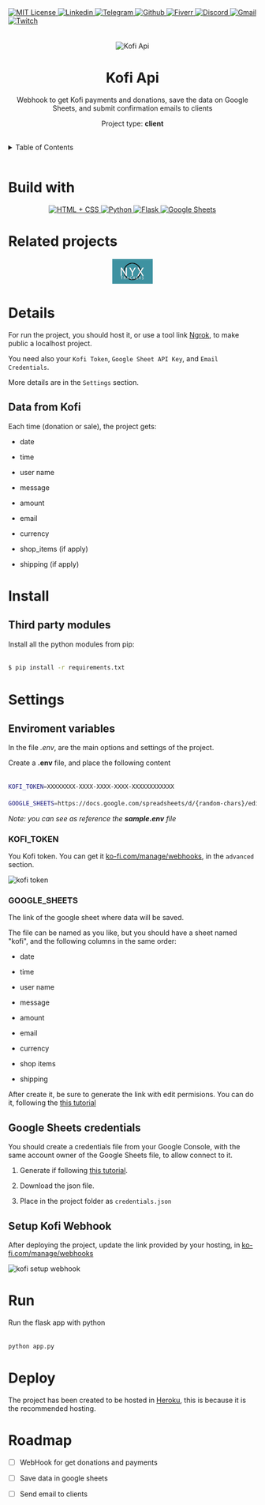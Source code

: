 <div><a href='https://github.com/tree/master/blob/master/LICENSE' target='_blank'>
                <img src='https://img.shields.io/github/license/tree/master.svg?style=for-the-badge' alt='MIT License' height='30px'/>
            </a><a href='https://www.linkedin.com/in/francisco-dari-hernandez-6456b6181/' target='_blank'>
                <img src='https://img.shields.io/static/v1?style=for-the-badge&message=LinkedIn&color=0A66C2&logo=LinkedIn&logoColor=FFFFFF&label=' alt='Linkedin' height='30px'/>
            </a><a href='https://t.me/darideveloper' target='_blank'>
                <img src='https://img.shields.io/static/v1?style=for-the-badge&message=Telegram&color=26A5E4&logo=Telegram&logoColor=FFFFFF&label=' alt='Telegram' height='30px'/>
            </a><a href='https://github.com/darideveloper' target='_blank'>
                <img src='https://img.shields.io/static/v1?style=for-the-badge&message=GitHub&color=181717&logo=GitHub&logoColor=FFFFFF&label=' alt='Github' height='30px'/>
            </a><a href='https://www.fiverr.com/darideveloper' target='_blank'>
                <img src='https://img.shields.io/static/v1?style=for-the-badge&message=Fiverr&color=222222&logo=Fiverr&logoColor=1DBF73&label=' alt='Fiverr' height='30px'/>
            </a><a href='https://discord.com/users/992019836811083826' target='_blank'>
                <img src='https://img.shields.io/static/v1?style=for-the-badge&message=Discord&color=5865F2&logo=Discord&logoColor=FFFFFF&label=' alt='Discord' height='30px'/>
            </a><a href='mailto:darideveloper@gmail.com?subject=Hello Dari Developer' target='_blank'>
                <img src='https://img.shields.io/static/v1?style=for-the-badge&message=Gmail&color=EA4335&logo=Gmail&logoColor=FFFFFF&label=' alt='Gmail' height='30px'/>
            </a><a href='https://www.twitch.tv/darideveloper' target='_blank'>
                <img src='https://img.shields.io/static/v1?style=for-the-badge&message=Twitch&color=b9a3e3&logo=Twitch&logoColor=ffffff&label=' alt='Twitch' height='30px'/>
            </a></div><div align='center'><br><br><img src='https://github.com/darideveloper/kofi-api-sheets-email/blob/master/logo.png?raw=true' alt='Kofi Api' height='80px'/>



# Kofi Api

Webhook to get Kofi payments and donations, save the data on Google Sheets, and submit confirmation emails to clients

Project type: **client**

</div><br><details>
            <summary>Table of Contents</summary>
            <ol>
<li><a href='#buildwith'>Build With</a></li>
<li><a href='#relatedprojects'>Related Projects</a></li>
<li><a href='#media'>Media</a></li>
<li><a href='#details'>Details</a></li>
<li><a href='#install'>Install</a></li>
<li><a href='#settings'>Settings</a></li>
<li><a href='#run'>Run</a></li>
<li><a href='#deploy'>Deploy</a></li>
<li><a href='#roadmap'>Roadmap</a></li></ol>
        </details><br>

# Build with

<div align='center'><a href='https://developer.mozilla.org/en-US/docs/Web/HTML' target='_blank'> <img src='https://i.imgur.com/OitgDfl.jpeg' alt='HTML + CSS' title='HTML + CSS' height='50px'/> </a><a href='https://www.python.org/' target='_blank'> <img src='https://cdn.svgporn.com/logos/python.svg' alt='Python' title='Python' height='50px'/> </a><a href='https://flask.palletsprojects.com/en/2.2.x/' target='_blank'> <img src='https://cdn.svgporn.com/logos/flask.svg' alt='Flask' title='Flask' height='50px'/> </a><a href='https://sheets.google.com/' target='_blank'> <img src='https://www.gstatic.com/images/branding/product/1x/sheets_2020q4_48dp.png' alt='Google Sheets' title='Google Sheets' height='50px'/> </a></div>

# Related projects

<div align='center'><a href='https://github.com/darideveloper/nyxtrackers' target='_blank'> <img src='https://github.com/darideveloper/nyxtrackers/raw/master/public/logo.png' alt='Nyx Trackers' title='Nyx Trackers' height='50px'/> </a></div>

# Details

For run the project, you should host it, or use a tool link [Ngrok](https://ngrok.com/), to make public a localhost project. 



You need also your `Kofi Token`, `Google Sheet API Key`, and `Email Credentials`. 



More details are in the `Settings` section.



## Data from Kofi



Each time (donation or sale), the project gets: 



* date

* time 

* user name

* message

* amount

* email

* currency

* shop_items (if apply)

* shipping (if apply)

# Install

## Third party modules



Install all the python modules from pip: 



``` bash

$ pip install -r requirements.txt

```

# Settings

## Enviroment variables



In the file *.env*, are the main options and settings of the project.



Create a **.env** file, and place the following content



```bash

KOFI_TOKEN=XXXXXXXX-XXXX-XXXX-XXXX-XXXXXXXXXXXX

GOOGLE_SHEETS=https://docs.google.com/spreadsheets/d/{random-chars}/edit?usp=sharing

```



*Note: you can see as reference the **sample.env** file*



### KOFI_TOKEN



You Kofi token. You can get it [ko-fi.com/manage/webhooks](https://ko-fi.com/manage/webhooks), in the `advanced` section.



![kofi token](https://github.com/darideveloper/kofi-api-sheets-email/blob/master/screenshots/kofi-token.png?raw=true)



### GOOGLE_SHEETS



The link of the google sheet where data will be saved. 



The file can be named as you like, but you should have a sheet named "kofi", and the following columns in the same order:



* date

* time

* user name

* message

* amount

* email

* currency

* shop items

* shipping



After create it, be sure to generate the link with edit permisions. You can do it, following the [this tutorial](https://github.com/darideveloper/tutorials/blob/master/share%20google%20sheet%20with%20edit%20permissions/README.md)



## Google Sheets credentials



You should create a credentials file from your Google Console, with the same account owner of the Google Sheets file,  to allow connect to it. 



1. Generate if following [this tutorial](https://github.com/darideveloper/tutorials/blob/master/generate%20google%20sheets%20api%20key/README.md).

2. Download the json file.

3. Place in the project folder as `credentials.json`



## Setup Kofi Webhook



After deploying the project, update the link provided by your hosting, in [ko-fi.com/manage/webhooks](https://ko-fi.com/manage/webhooks)



![kofi setup webhook](https://github.com/darideveloper/kofi-api-sheets-email/blob/master/screenshots/kofi-setup-webhook.png?raw=true)

# Run

Run the flask app with python

```sh

python app.py

```

# Deploy

The project has been created to be hosted in [Heroku](https://www.heroku.com/), this is because it is the recommended hosting.

# Roadmap

* [ ] WebHook for get donations and payments

* [ ] Save data in google sheets

* [ ] Send email to clients

